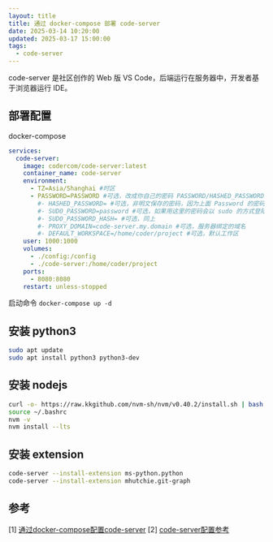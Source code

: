 ```yaml
---
layout: title
title: 通过 docker-compose 部署 code-server
date: 2025-03-14 10:20:00
updated: 2025-03-17 15:00:00
tags:
  - code-server
---
```

code-server 是社区创作的 Web 版 VS Code，后端运行在服务器中，开发者基于浏览器运行 IDE。
## 部署配置
docker-compose 
```yaml
services:
  code-server:
    image: codercom/code-server:latest
    container_name: code-server
    environment:
      - TZ=Asia/Shanghai #时区
      - PASSWORD=PASSWORD #可选，改成你自己的密码 PASSWORD/HASHED_PASSWORD 至少要配置一个
        #- HASHED_PASSWORD= #可选，非明文保存的密码，因为上面 Password 的密码会以配置文件形式保存在服务器内，所以 code-server 提供了一个非明文形式的密码。具体可以通过 echo -n "password" | npx argon2-cli -e 这个命令生成，这里就不细讲了
        #- SUDO_PASSWORD=password #可选，如果用这里的密码会以 sudo 的方式登陆
        #- SUDO_PASSWORD_HASH= #可选，同上
        #- PROXY_DOMAIN=code-server.my.domain #可选，服务器绑定的域名
        #- DEFAULT_WORKSPACE=/home/coder/project #可选，默认工作区
    user: 1000:1000
    volumes:
      - ./config:/config
      - ./code-server:/home/coder/project
    ports:
      - 8080:8080
    restart: unless-stopped
```
启动命令 `docker-compose up -d`

## 安装 python3
```bash
sudo apt update
sudo apt install python3 python3-dev

```

## 安装 nodejs
``` bash
curl -o- https://raw.kkgithub.com/nvm-sh/nvm/v0.40.2/install.sh | bash
source ~/.bashrc
nvm -v
nvm install --lts
```

## 安装 extension
``` bash
code-server --install-extension ms-python.python
code-server --install-extension mhutchie.git-graph
```


## 参考
[1] [通过docker-compose配置code-server](https://blog.csdn.net/kirigirihitomi/article/details/132859159)
[2] [code-server配置参考](https://docs.linuxserver.io/images/docker-code-server/#docker-compose-recommended-click-here-for-more-info)
